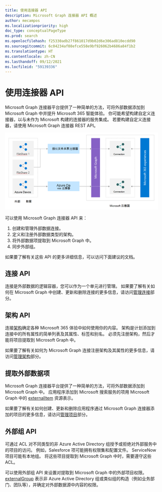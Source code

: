 ```yaml
---
title: 使用连接器 API
description: Microsoft Graph 连接器 API 概述
author: mecampos
ms.localizationpriority: high
doc_type: conceptualPageType
ms.prod: search
ms.openlocfilehash: f25330adb27f861017d9b02d6e306ad810ecdd90
ms.sourcegitcommit: 6c04234af08efce558e9bf926062b4686a84f1b2
ms.translationtype: HT
ms.contentlocale: zh-CN
ms.lasthandoff: 09/12/2021
ms.locfileid: "59139336"
---
```

# <a name="working-with-the-connectors-api"></a>使用连接器 API

Microsoft Graph 连接器平台提供了一种简单的方法，可将外部数据添加到 Microsoft Graph 中并提升 Microsoft 365 智能体验。 你可能希望构建自定义连接器，以与未作为 Microsoft 构建的连接器的服务集成。 若要构建自定义连接器，请使用 Microsoft Graph 连接器 REST API。

![图像显示外部数据即将通过不同类型的连接线连接到 Microsoft Graph](./images/connectors-images/api-overview.png)

可以使用 Microsoft Graph 连接器 API 来：

1. 创建和管理外部数据连接。
2. 定义和注册外部数据类型的架构。
3. 将外部数据项提取到 Microsoft Graph 中。
4. 同步外部组。

如果要了解有关这些 API 的更多详细信息，可以访问下面建议的文档。

## <a name="connections-api"></a>连接 API

连接是外部数据的逻辑容器，您可以作为一个单元进行管理。
如果要了解有关如何在 Microsoft Graph 中创建、更新和删除连接的更多信息，请访问[管理连接](connecting-external-content-manage-connections.md)部分。

## <a name="schema-api"></a>架构 API

连接[架构](/graph/api/resources/schema?view=graph-rest-beta&amp;preserve-view=true)确定各种 Microsoft 365 体验中如何使用你的内容。 架构是计划添加到连接中的所有属性的简单列表及其属性、标签和别名。 必须先注册架构，然后才能将项目提取到 Microsoft Graph 中。

如果要了解有关如何为 Microsoft Graph 连接注册架构及其属性的更多信息，请访问[管理架构](connecting-external-content-manage-schema.md)部分。

## <a name="ingest-external-data-items"></a>提取外部数据项

Microsoft Graph 连接器平台提供了一种简单的方法，可将外部数据添加到 Microsoft Graph 中。 应用程序添加到 Microsoft 搜索服务的项用 Microsoft Graph 中的 [externalItem](/graph/api/resources/externalitem?view=graph-rest-beta&preserve-view=true) 资源表示。

如果要了解有关如何创建、更新和删除应用程序通过 Microsoft Graph 连接器添加的项目的更多信息，请访问[管理项目](connecting-external-content-manage-items.md)部分。

## <a name="external-groups-api"></a>外部组 API

可通过 ACL 对不同类型的非 Azure Active Directory 组授予或拒绝对外部服务中的项目的访问。 例如，Salesforce 项可能拥有权限集和配置文件。 ServiceNow 项目可能有本地组。 将这些项目提取到 Microsoft Graph 中时，需要遵守这些 ACL。

可以使用外部组 API 来设置对提取到 Microsoft Graph 中的外部项目权限。 [externalGroup](/graph/api/externalgroup-post-members?view=graph-rest-beta&amp;preserve-view=true) 表示非 Azure Active Directory 组或类似组的构造（例如业务部门、团队等），并确定对外部数据源中内容的权限。
